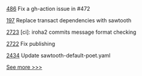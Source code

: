 
[486](https://github.com/hyperledger/cello/pull/486) Fix a gh-action issue in #472

[197](https://github.com/hyperledger/sawtooth-sabre/pull/197) Replace transact dependencies with sawtooth

[2723](https://github.com/hyperledger/iroha/pull/2723) [ci]: iroha2 commits message format checking

[2722](https://github.com/hyperledger/iroha/pull/2722) Fix publishing

[2434](https://github.com/hyperledger/sawtooth-core/pull/2434) Update sawtooth-default-poet.yaml


[See more >>>](https://start-here.hyperledger.org/pull-requests)
